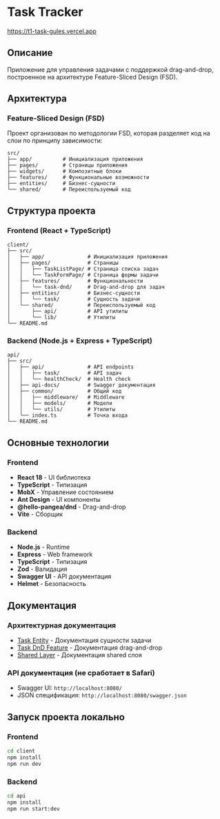 # Task Tracker
https://t1-task-gules.vercel.app

## Описание

Приложение для управления задачами с поддержкой drag-and-drop, построенное на архитектуре Feature-Sliced Design (FSD).

## Архитектура

### Feature-Sliced Design (FSD)

Проект организован по методологии FSD, которая разделяет код на слои по принципу зависимости:

```
src/
├── app/          # Инициализация приложения
├── pages/        # Страницы приложения
├── widgets/      # Композитные блоки
├── features/     # Функциональные возможности
├── entities/     # Бизнес-сущности
└── shared/       # Переиспользуемый код
```

## Структура проекта

### Frontend (React + TypeScript)

```
client/
├── src/
│   ├── app/              # Инициализация приложения
│   ├── pages/            # Страницы
│   │   ├── TaskListPage/ # Страница списка задач
│   │   └── TaskFormPage/ # Страница формы задачи
│   ├── features/         # Функциональности
│   │   └── task-dnd/     # Drag-and-drop для задач
│   ├── entities/         # Бизнес-сущности
│   │   └── task/         # Сущность задачи
│   └── shared/           # Переиспользуемый код
│       ├── api/          # API утилиты
│       └── lib/          # Утилиты
└── README.md
```

### Backend (Node.js + Express + TypeScript)

```
api/
├── src/
│   ├── api/              # API endpoints
│   │   ├── task/         # API задач
│   │   └── healthCheck/  # Health check
│   ├── api-docs/         # Swagger документация
│   ├── common/           # Общий код
│   │   ├── middleware/   # Middleware
│   │   ├── models/       # Модели
│   │   └── utils/        # Утилиты
│   └── index.ts          # Точка входа
└── README.md
```

## Основные технологии

### Frontend

- **React 18** - UI библиотека
- **TypeScript** - Типизация
- **MobX** - Управление состоянием
- **Ant Design** - UI компоненты
- **@hello-pangea/dnd** - Drag-and-drop
- **Vite** - Сборщик

### Backend

- **Node.js** - Runtime
- **Express** - Web framework
- **TypeScript** - Типизация
- **Zod** - Валидация
- **Swagger UI** - API документация
- **Helmet** - Безопасность

## Документация

### Архитектурная документация

- [Task Entity](./client/src/entities/task/README.md) - Документация сущности задачи
- [Task DnD Feature](./client/src/features/task-dnd/README.md) - Документация drag-and-drop
- [Shared Layer](./client/src/shared/README.md) - Документация shared слоя

### API документация (не сработает в Safari)

- Swagger UI: `http://localhost:8080/` 
- JSON спецификация: `http://localhost:8080/swagger.json`

## Запуск проекта локально

### Frontend

```bash
cd client
npm install
npm run dev
```

### Backend

```bash
cd api
npm install
npm run start:dev
```